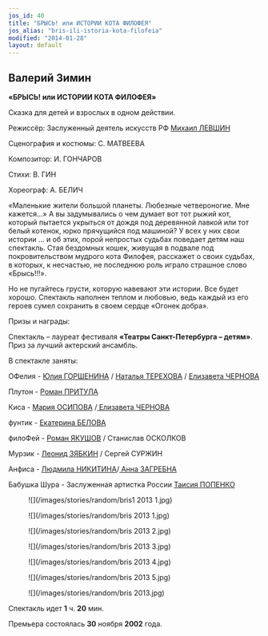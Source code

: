 ```yaml
---
jos_id: 40
title: "БРЫСЬ! или ИСТОРИИ КОТА ФИЛОФЕЯ"
jos_alias: "bris-ili-istoria-kota-filofeia"
modified: "2014-01-28"
layout: default
---
```


## Валерий Зимин

**«БРЫСЬ! или ИСТОРИИ КОТА ФИЛОФЕЯ»**

Сказка для детей и взрослых в одном действии.

Режиссёр: Заслуженный деятель искусств РФ [Михаил ЛЕВШИН](153-mihail-levshin.html)

Сценография и костюмы: С. МАТВЕЕВА

Композитор: И. ГОНЧАРОВ

Стихи: В. ГИН

Хореограф: А. БЕЛИЧ

«Маленькие жители большой планеты. Любезные четвероногие. Мне кажется…» А вы задумывались о чем думает вот тот рыжий кот, который пытается укрыться от дождя под деревянной лавкой или тот белый котенок, юрко прячущийся под машиной? У всех у них свои истории … и об этих, порой непростых судьбах поведает детям наш спектакль. Стая бездомных кошек, живущая в подвале под покровительством мудрого кота Филофея, расскажет о своих судьбах, в которых, к несчастью, не последнюю роль играло страшное слово «Брысь!!!».

Но не пугайтесь грусти, которую навевают эти истории. Все будет хорошо. Спектакль наполнен теплом и любовью, ведь каждый из его героев сумел сохранить в своем сердце «Огонек добра».

Призы и награды:

Спектакль – лауреат фестиваля **«Театры Санкт-Петербурга – детям»**. Приз за лучший актерский ансамбль.

В спектакле заняты:

ОФелия - [Юлия ГОРШЕНИНА](49-ylia-gorshenina.html) / [Наталья ТЕРЕХОВА](56-natasha-terehova.html) / [Елизавета ЧЕРНОВА](48-chernovaelizaveta.html)

Плутон - [Роман ПРИТУЛА](50-roman-pritula.html)

Киса - [Мария ОСИПОВА](301-mariaosipova.html) /[ Елизавета ЧЕРНОВА](48-chernovaelizaveta.html)

фунтик - [Екатерина БЕЛОВА](23-belova-ekaterina.html)

филоФей - [Роман ЯКУШОВ](88-roman-yakushov.html) / Станислав ОСКОЛКОВ

Мурзик - [Леонид ЗЯБКИН](67-leonid-zabkin.html) / Сергей СУРЖИН

Анфиса - [Людмила НИКИТИНА](63-lyda-nikitina.html)/[ Анна ЗАГРЕБНА](79-anna-zagrebna.html)

Бабушка Шура - Заслуженная артистка России [Таисия ПОПЕНКО](26-popenko-taisija.html)

<figure>
![](/images/stories/random/bris1 2013 1.jpg)
</figure>

<figure>
![](/images/stories/random/bris 2013 1.jpg)
</figure>

<figure>
![](/images/stories/random/bris 2013 2.jpg)
</figure>

<figure>
![](/images/stories/random/bris 2013 3.jpg)
</figure>

<figure>
![](/images/stories/random/bris 2013 4.jpg)
</figure>

<figure>
![](/images/stories/random/bris 2013 5.jpg)
</figure>

<figure>
![](/images/stories/random/bris 2013.jpg)
</figure>

Спектакль идет **1** ч. **20** мин.

Премьера состоялась **30** ноября **2002** года.

